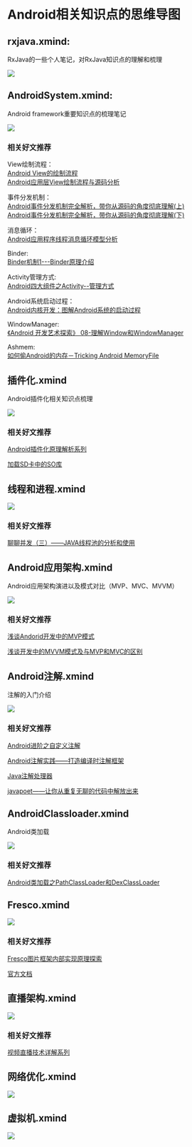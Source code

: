 # Android相关知识点的思维导图

## rxjava.xmind:  
RxJava的一些个人笔记，对RxJava知识点的理解和梳理

[![](https://github.com/Leo-Lang/RxJava_xmind/blob/master/RxJava.png)](./example)

## AndroidSystem.xmind:  
Android framework重要知识点的梳理笔记 

[![](https://github.com/Leo-Lang/RxJava_xmind/blob/master/AndroidSystem.png)](./example)  
### 相关好文推荐  
 
View绘制流程：   
[Android View的绘制流程](http://www.jianshu.com/p/5a71014e7b1b)  
[Android应用层View绘制流程与源码分析](http://blog.csdn.net/yanbober/article/details/46128379)

事件分发机制：  
[Android事件分发机制完全解析，带你从源码的角度彻底理解(上)](http://blog.csdn.net/guolin_blog/article/details/9097463)   
[Android事件分发机制完全解析，带你从源码的角度彻底理解(下)](http://blog.csdn.net/guolin_blog/article/details/9153747)

消息循环：  
[Android应用程序线程消息循环模型分析](http://blog.csdn.net/luoshengyang/article/details/6905587)

Binder:  
[Binder机制1---Binder原理介绍](http://www.jcodecraeer.com/plus/view.php?aid=2619)

Activity管理方式:  
[Android四大组件之Activity--管理方式](http://duanqz.github.io/2016-02-01-Activity-Maintenance#section-3)

Android系统启动过程：  
[Android内核开发：图解Android系统的启动过程](http://ticktick.blog.51cto.com/823160/1659473)

WindowManager:  
[《Android 开发艺术探索》 08-理解Window和WindowManager](http://szysky.com/2016/08/15/%E3%80%8AAndroid-%E5%BC%80%E5%8F%91%E8%89%BA%E6%9C%AF%E6%8E%A2%E7%B4%A2%E3%80%8B-08-%E7%90%86%E8%A7%A3Window%E5%92%8CWindowManager/)

Ashmem:  
[如何偷Android的内存－Tricking Android MemoryFile](http://www.jcodecraeer.com/a/anzhuokaifa/androidkaifa/2016/0111/3859.html)


## 插件化.xmind
Android插件化相关知识点梳理

[![](https://github.com/Leo-Lang/RxJava_xmind/blob/master/插件化.png)](./example)

### 相关好文推荐
[Android插件化原理解析系列](http://weishu.me/2016/01/28/understand-plugin-framework-overview/)   

[加载SD卡中的SO库](https://zhuanlan.zhihu.com/p/21303038)

## 线程和进程.xmind
[![](https://github.com/Leo-Lang/RxJava_xmind/blob/master/线程&进程.png)](./example)

### 相关好文推荐   
[聊聊并发（三）——JAVA线程池的分析和使用](http://www.infoq.com/cn/articles/java-threadPool)

## Android应用架构.xmind
Android应用架构演进以及模式对比（MVP、MVC、MVVM）

[![](https://github.com/Leo-Lang/RxJava_xmind/blob/master/Android应用架构.png)](./example)

### 相关好文推荐   
[浅谈Andorid开发中的MVP模式](http://mp.weixin.qq.com/s?__biz=MjM5NDkxMTgyNw==&mid=404577331&idx=1&sn=e92bf72c490d728470378e4ee1953a80&scene=21#wechat_redirect)

[浅谈开发中的MVVM模式及与MVP和MVC的区别](http://www.jianshu.com/p/ffcb84dc4ebc)

## Android注解.xmind
注解的入门介绍

[![](https://github.com/Leo-Lang/RxJava_xmind/blob/master/Android注解.png)](./example)


### 相关好文推荐  
[Android进阶之自定义注解](http://www.jianshu.com/p/a13c6326671d)

[Android注解实践——打造编译时注解框架](https://pengsongandroid.github.io/2017/04/08/Android%E6%B3%A8%E8%A7%A3%E5%AE%9E%E8%B7%B5%E2%80%94%E2%80%94%E6%89%93%E9%80%A0%E7%BC%96%E8%AF%91%E6%97%B6%E6%B3%A8%E8%A7%A3%E6%A1%86%E6%9E%B6/)

[Java注解处理器](https://race604.com/annotation-processing/)

[javapoet——让你从重复无聊的代码中解放出来](http://www.jianshu.com/p/95f12f72f69a)

## AndroidClassloader.xmind
Android类加载

[![](https://github.com/Leo-Lang/RxJava_xmind/blob/master/AndroidClassloader.png)](./example)

### 相关好文推荐   
[Android类加载之PathClassLoader和DexClassLoader](http://www.jianshu.com/p/4b4f1fa6633c)

## Fresco.xmind

[![](https://github.com/Leo-Lang/RxJava_xmind/blob/master/Fresco.png)](./example)

### 相关好文推荐
[Fresco图片框架内部实现原理探索](http://blog.csdn.net/u010687392/article/details/50266633)

[官方文档](https://www.fresco-cn.org/docs/getting-started.html)


## 直播架构.xmind

[![](https://github.com/Leo-Lang/RxJava_xmind/blob/master/直播架构.png)](./example)

### 相关好文推荐
[视频直播技术详解系列](https://mp.weixin.qq.com/s?__biz=MjM5NzAwNDI4Mg==&mid=2652190986&idx=1&sn=564a10b0b6352134148b1397fbaae8fb&scene=21#wechat_redirect)

## 网络优化.xmind
[![](https://github.com/Leo-Lang/RxJava_xmind/blob/master/网络优化.png)](./example)

## 虚拟机.xmind
[![](https://github.com/Leo-Lang/RxJava_xmind/blob/master/虚拟机.png)](./example)
